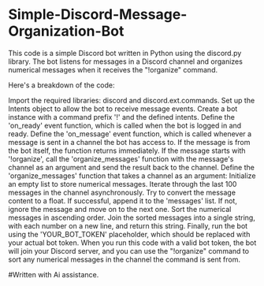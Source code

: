 # Simple-Discord-Message-Organization-Bot
This code is a simple Discord bot written in Python using the discord.py library. The bot listens for messages in a Discord channel and organizes numerical messages when it receives the "!organize" command.

Here's a breakdown of the code:

Import the required libraries: discord and discord.ext.commands.
Set up the Intents object to allow the bot to receive message events.
Create a bot instance with a command prefix '!' and the defined intents.
Define the 'on_ready' event function, which is called when the bot is logged in and ready.
Define the 'on_message' event function, which is called whenever a message is sent in a channel the bot has access to.
If the message is from the bot itself, the function returns immediately.
If the message starts with '!organize', call the 'organize_messages' function with the message's channel as an argument and send the result back to the channel.
Define the 'organize_messages' function that takes a channel as an argument:
Initialize an empty list to store numerical messages.
Iterate through the last 100 messages in the channel asynchronously.
Try to convert the message content to a float. If successful, append it to the 'messages' list. If not, ignore the message and move on to the next one.
Sort the numerical messages in ascending order.
Join the sorted messages into a single string, with each number on a new line, and return this string.
Finally, run the bot using the 'YOUR_BOT_TOKEN' placeholder, which should be replaced with your actual bot token.
When you run this code with a valid bot token, the bot will join your Discord server, and you can use the "!organize" command to sort any numerical messages in the channel the command is sent from.

#Written with Ai assistance.
